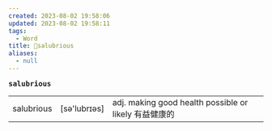 ```yaml
---
created: 2023-08-02 19:58:06
updated: 2023-08-02 19:58:11
tags:
  - Word
title: 📖salubrious
aliases:
  - null
---
```


<pre><strong>salubrious</strong></pre>
|   |   |   |
|---|---|---|
|salubrious|[sə'lubrɪəs]|adj. making good health possible or likely 有益健康的|